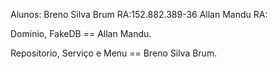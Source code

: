 Alunos:
Breno Silva Brum RA:152.882.389-36
Allan Mandu RA:

Dominio, FakeDB == Allan Mandu.

Repositorio, Serviço e Menu == Breno Silva Brum.
